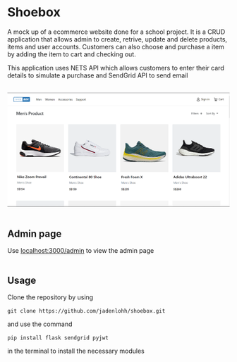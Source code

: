# Shoebox
A mock up of a ecommerce website done for a school project. It is a CRUD application that allows admin to create, retrive, update and delete products, items and user accounts. Customers can also choose and purchase a item by adding the item to cart and checking out. 

This application uses NETS API which allows customers to enter their card details to simulate a purchase and SendGrid API to send email

<br><img src="https://github.com/jadenlohh/shoebox/blob/main/img/shoebox-products.png"><br><br>


## Admin page
Use [localhost:3000/admin](localhost:3000/admin) to view the admin page<br><br>


## Usage
Clone the repository by using
```
git clone https://github.com/jadenlohh/shoebox.git
```

and use the command
```
pip install flask sendgrid pyjwt
```
in the terminal to install the necessary modules
